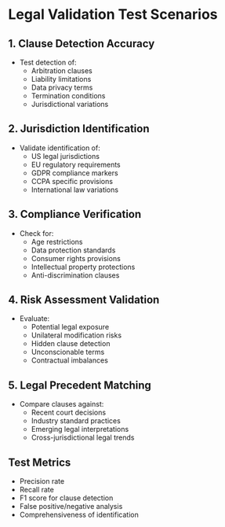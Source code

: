 # Legal Validation Test Scenarios

## 1. Clause Detection Accuracy
- Test detection of:
  * Arbitration clauses
  * Liability limitations
  * Data privacy terms
  * Termination conditions
  * Jurisdictional variations

## 2. Jurisdiction Identification
- Validate identification of:
  * US legal jurisdictions
  * EU regulatory requirements
  * GDPR compliance markers
  * CCPA specific provisions
  * International law variations

## 3. Compliance Verification
- Check for:
  * Age restrictions
  * Data protection standards
  * Consumer rights provisions
  * Intellectual property protections
  * Anti-discrimination clauses

## 4. Risk Assessment Validation
- Evaluate:
  * Potential legal exposure
  * Unilateral modification risks
  * Hidden clause detection
  * Unconscionable terms
  * Contractual imbalances

## 5. Legal Precedent Matching
- Compare clauses against:
  * Recent court decisions
  * Industry standard practices
  * Emerging legal interpretations
  * Cross-jurisdictional legal trends

## Test Metrics
- Precision rate
- Recall rate
- F1 score for clause detection
- False positive/negative analysis
- Comprehensiveness of identification